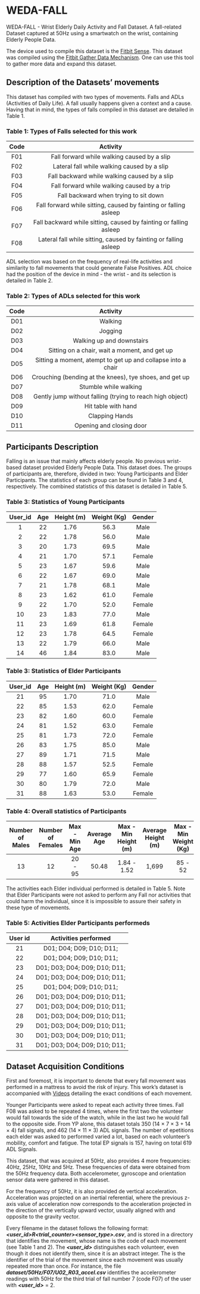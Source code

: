 # WEDA-FALL
WEDA-FALL - Wrist Elderly Daily Activity and Fall Dataset. A fall-related Dataset captured at 50Hz using a smartwatch on the wrist, containing Elderly People Data.

The device used to compile this dataset is the [Fitbit Sense](https://www.fitbit.com/global/be/products/smartwatches/sense). This dataset was compiled using the [Fitbit Gather Data Mechanism](https://github.com/joaojtmarques/FitbitGatherDataMechanism). One can use this tool to gather more data and expand this dataset.

## Description of the Datasets’ movements

This dataset has compiled with two types of movements. Falls and ADLs (Activities of Daily Life).
A fall usually happens given a context and a cause. Having that in mind, the types of falls compiled in this dataset are detailed in Table 1.

### Table 1: Types of Falls selected for this work
| Code      |Activity   |
| :-----:   | :---:     |
| F01       | Fall forward while walking caused by a slip   |
| F02       | Lateral fall while walking caused by a slip   |
| F03       | Fall backward while walking caused by a slip  |
| F04       | Fall forward while walking caused by a trip   |
| F05       | Fall backward when trying to sit down         |
| F06       |  Fall forward while sitting, caused by fainting or falling asleep   |
| F07       | Fall backward while sitting, caused by fainting or falling asleep   |
| F08       | Lateral fall while sitting, caused by fainting or falling asleep    |


ADL selection was based on the frequency of real-life activities and similarity to fall movements that could generate False Positives. ADL choice had the position of the device in mind - the wrist - and its selection is detailed in Table 2.

### Table 2: Types of ADLs selected for this work

| Code      |Activity   |
| :-----:   | :---:     |
| D01       | Walking                      |
| D02       | Jogging                      |
| D03       | Walking up and downstairs    |
| D04       | Sitting on a chair, wait a moment, and get up   |
| D05       |  Sitting a moment, atempt to get up and collapse into a chair         |
| D06       | Crouching (bending at the knees), tye shoes, and get up               |
| D07       | Stumble while walking        |
| D08       | Gently jump without falling (trying to reach high object)         |
| D09       | Hit table with hand          |
| D10       | Clapping Hands               |
| D11       | Opening and closing door     |


## Participants Description

Falling is an issue that mainly affects elderly people. No previous wrist-based dataset provided Elderly People Data. This dataset does.
The groups of participants are, therefore, divided in two: Young Participants and Elder Participants. The statistics of each group can be found in Table 3 and 4, respectively. The combined statistics of this dataset is detailed in Table 5.


### Table 3: Statistics of Young Participants

| User_id   |Age    | Height (m)    |Weight (Kg)    |Gender     |
| :-----:   | :---: | :---:         | :---:         |:---:      |
| 1         | 22    | 1.76          | 56.3          | Male      |
| 2         | 22    | 1.78          | 56.0          | Male      |
| 3         | 20    | 1.73          | 69.5          | Male      |
| 4         | 21    | 1.70          | 57.1          | Female    |
| 5         | 23    | 1.67          | 59.6          | Male      |
| 6         | 22    | 1.67          | 69.0          | Male      |
| 7         | 21    | 1.78          | 68.1          | Male      |
| 8         | 23    | 1.62          | 61.0          | Female    |
| 9         | 22    | 1.70          | 52.0          | Female    |
| 10        | 23    | 1.83          | 77.0          | Male      |
| 11        | 23    | 1.69          | 61.8          | Female    |
| 12        | 23    | 1.78          | 64.5          | Female    |
| 13        | 22    | 1.79          | 66.0          | Male      |
| 14        | 46    | 1.84          | 83.0          | Male      |


### Table 3: Statistics of Elder Participants

| User_id   |Age    | Height (m)    |Weight (Kg)    |Gender     |
| :-----:   | :---: | :---:         | :---:         |:---:      |
| 21        | 95    | 1.70          | 71.0          | Male      |
| 22        | 85    | 1.53          | 62.0          | Female    |
| 23        | 82    | 1.60          | 60.0          | Female    |
| 24        | 81    | 1.52          | 63.0          | Female    |
| 25        | 81    | 1.73          | 72.0          | Female    |
| 26        | 83    | 1.75          | 85.0          | Male      |
| 27        | 89    | 1.71          | 71.5          | Male      |
| 28        | 88    | 1.57          | 52.5          | Female    |
| 29        | 77    | 1.60          | 65.9          | Female    |
| 30        | 80    | 1.79          | 72.0          | Male      |
| 31        | 88    | 1.63          | 53.0          | Female    |

### Table 4: Overall statistics of Participants

| Number of Males | Number of Females | Max - Min Age | Average Age | Max - Min Height (m) | Average Height (m) | Max - Min Weight (Kg) | Average Weight (Kg) | 
| :-----:   | :---: | :---:         | :---:         |:---:      | :---:      | :---:      | :---:      | 
| 13 | 12 | 20 - 95 |  50.48 |  1.84 - 1.52 |  1,699 |  85 - 52 |  66.3 |

The activities each Elder individual performed is detailed in Table 5. Note that Elder Participants were not asked to perform any Fall nor activities that could harm the individual, since it is impossible to assure their safety in these type of movements.


### Table 5: Activities Elder Participants performeds
| User id   |Activities performed |
| :-----:   | :---:     |
| 21 | D01; D04; D09; D10; D11;|
| 22 | D01; D04; D09; D10; D11;      |
| 23 | D01; D03; D04; D09; D10; D11; |
| 24 | D01; D03; D04; D09; D10; D11; |
| 25 | D01; D04; D09; D10; D11;      |
| 26 | D01; D03; D04; D09; D10; D11; |
| 27 | D01; D03; D04; D09; D10; D11; |
| 28 | D01; D03; D04; D09; D10; D11; |
| 29 | D01; D03; D04; D09; D10; D11; |
| 30 | D01; D03; D04; D09; D10; D11; |
| 31 | D01; D03; D04; D09; D10; D11; |



## Dataset Acquisition Conditions


First and foremost, it is important to denote that every fall movement was performed in a mattress to avoid the risk of injury. This work’s dataset is accompanied with [Videos](https://drive.google.com/drive/folders/1jB3W_sd4-aXkVRsRIdlSLDNdfaXizZ4a?usp=sharing) detailing the exact conditions of each movement.

Younger Participants were asked to repeat each activity three times. Fall F08 was asked to be repeated 4 times, where the first two the volunteer would fall towards the side of the watch, while in the last two he would fall to the opposite side. From YP alone, this dataset totals 350 (14 × 7 × 3 + 14 × 4) fall signals, and 462 (14 × 11 × 3) ADL signals. The number of epetitions each elder was asked to performed varied a lot, based on each volunteer’s mobility, comfort and fatigue. The total EP signals is 157, having on total 619 ADL Signals.

This dataset, that was acquired at 50Hz, also provides 4 more frequencies: 40Hz, 25Hz, 10Hz and 5Hz. These frequencies of data were obtained from the 50Hz frequency data. Both accelerometer, gyroscope and orientation sensor data were gathered in this dataset.

For the frequency of 50Hz, it is also provided de vertical acceleration.  Acceleration was projected on an inertial referential, where the previous z-axis value of acceleration now corresponds to the acceleration projected in the direction of the vertically upward vector, usually aligned with and opposite to the gravity vector.

Every filename in the dataset follows the following format: **_<user_id>_R<trial_counter>_<sensor_type>.csv_**, and is stored in a directory that identifies the movement, whose name is the code of each movement (see Table 1 and 2). The **_<user_id>_** distinguishes each volunteer, even though it does not identify them, since it is an abstract integer. The **_<trial counter>_** is the identifier of the trial of the movement since each movement was usually repeated more than once. For instance, the file **_dataset/50Hz/F07/U02_R03_accel.csv_** identifies the accelerometer readings with 50Hz for the third trial of fall number 7 (code F07) of the user with **_<user_id>_** = 2.






